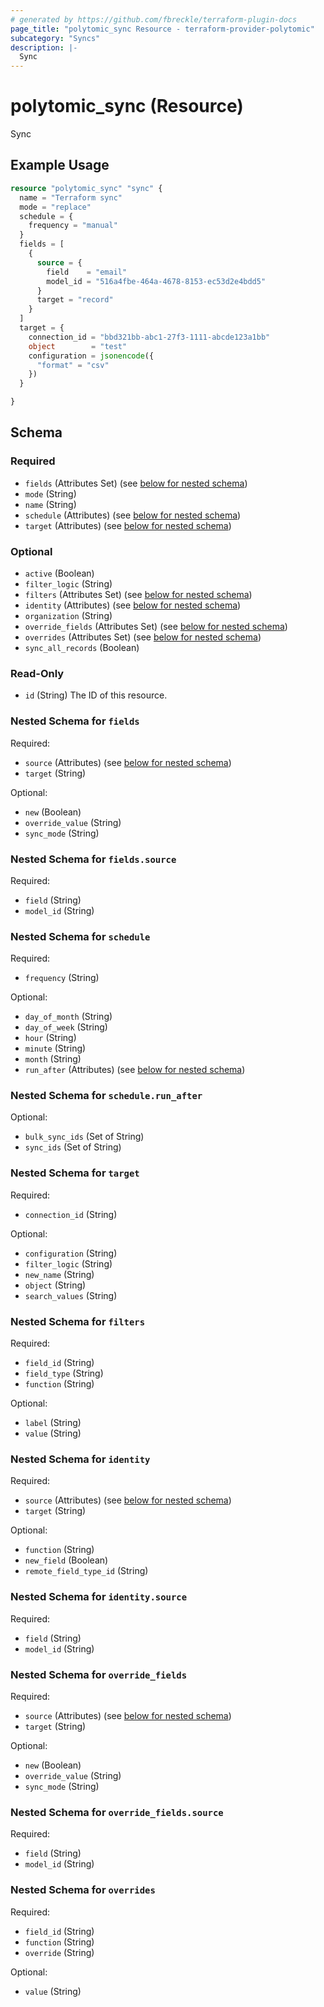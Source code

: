 ```yaml
---
# generated by https://github.com/fbreckle/terraform-plugin-docs
page_title: "polytomic_sync Resource - terraform-provider-polytomic"
subcategory: "Syncs"
description: |-
  Sync
---
```


# polytomic_sync (Resource)

Sync

## Example Usage

```terraform
resource "polytomic_sync" "sync" {
  name = "Terraform sync"
  mode = "replace"
  schedule = {
    frequency = "manual"
  }
  fields = [
    {
      source = {
        field    = "email"
        model_id = "516a4fbe-464a-4678-8153-ec53d2e4bdd5"
      }
      target = "record"
    }
  ]
  target = {
    connection_id = "bbd321bb-abc1-27f3-1111-abcde123a1bb"
    object        = "test"
    configuration = jsonencode({
      "format" = "csv"
    })
  }

}
```

<!-- schema generated by tfplugindocs -->
## Schema

### Required

- `fields` (Attributes Set) (see [below for nested schema](#nestedatt--fields))
- `mode` (String)
- `name` (String)
- `schedule` (Attributes) (see [below for nested schema](#nestedatt--schedule))
- `target` (Attributes) (see [below for nested schema](#nestedatt--target))

### Optional

- `active` (Boolean)
- `filter_logic` (String)
- `filters` (Attributes Set) (see [below for nested schema](#nestedatt--filters))
- `identity` (Attributes) (see [below for nested schema](#nestedatt--identity))
- `organization` (String)
- `override_fields` (Attributes Set) (see [below for nested schema](#nestedatt--override_fields))
- `overrides` (Attributes Set) (see [below for nested schema](#nestedatt--overrides))
- `sync_all_records` (Boolean)

### Read-Only

- `id` (String) The ID of this resource.

<a id="nestedatt--fields"></a>
### Nested Schema for `fields`

Required:

- `source` (Attributes) (see [below for nested schema](#nestedatt--fields--source))
- `target` (String)

Optional:

- `new` (Boolean)
- `override_value` (String)
- `sync_mode` (String)

<a id="nestedatt--fields--source"></a>
### Nested Schema for `fields.source`

Required:

- `field` (String)
- `model_id` (String)



<a id="nestedatt--schedule"></a>
### Nested Schema for `schedule`

Required:

- `frequency` (String)

Optional:

- `day_of_month` (String)
- `day_of_week` (String)
- `hour` (String)
- `minute` (String)
- `month` (String)
- `run_after` (Attributes) (see [below for nested schema](#nestedatt--schedule--run_after))

<a id="nestedatt--schedule--run_after"></a>
### Nested Schema for `schedule.run_after`

Optional:

- `bulk_sync_ids` (Set of String)
- `sync_ids` (Set of String)



<a id="nestedatt--target"></a>
### Nested Schema for `target`

Required:

- `connection_id` (String)

Optional:

- `configuration` (String)
- `filter_logic` (String)
- `new_name` (String)
- `object` (String)
- `search_values` (String)


<a id="nestedatt--filters"></a>
### Nested Schema for `filters`

Required:

- `field_id` (String)
- `field_type` (String)
- `function` (String)

Optional:

- `label` (String)
- `value` (String)


<a id="nestedatt--identity"></a>
### Nested Schema for `identity`

Required:

- `source` (Attributes) (see [below for nested schema](#nestedatt--identity--source))
- `target` (String)

Optional:

- `function` (String)
- `new_field` (Boolean)
- `remote_field_type_id` (String)

<a id="nestedatt--identity--source"></a>
### Nested Schema for `identity.source`

Required:

- `field` (String)
- `model_id` (String)



<a id="nestedatt--override_fields"></a>
### Nested Schema for `override_fields`

Required:

- `source` (Attributes) (see [below for nested schema](#nestedatt--override_fields--source))
- `target` (String)

Optional:

- `new` (Boolean)
- `override_value` (String)
- `sync_mode` (String)

<a id="nestedatt--override_fields--source"></a>
### Nested Schema for `override_fields.source`

Required:

- `field` (String)
- `model_id` (String)



<a id="nestedatt--overrides"></a>
### Nested Schema for `overrides`

Required:

- `field_id` (String)
- `function` (String)
- `override` (String)

Optional:

- `value` (String)


